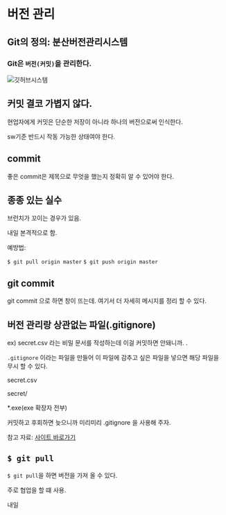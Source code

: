 

# 버전 관리





## Git의 정의: 분산버전관리시스템

### Git은 ```버전(커밋)```을 관리한다. 

![깃허브시스템](https://t1.daumcdn.net/cfile/tistory/9927F33F5C403AFD2C)





## 커밋 결코 가볍지 않다. 

현업자에게 커밋은 단순한 저장이 아니라 하나의 버전으로써 인식한다.  

sw기준 반드시 작동 가능한 상태여야 한다. 



## commit

좋은 commit은 제목으로 무엇을 했는지 정확히 알 수 있어야 한다. 

## 종종 있는 실수 

브런치가 꼬이는 경우가 있음. 

내일 본격적으로 함.

예방법:

```$ git pull origin master```
```$ git push origin master```

## git commit 

git commit 으로 하면 창이 뜨는데. 여기서 더 자세히 메시지를 정리 할 수 있다. 

## 버전 관리랑 상관없는 파일(.gitignore)

ex) secret.csv 라는 비밀 문서를 작성하는데 이걸 커밋하면 안돼니까. .

```.gitignore``` 이라는 파일을 만들어 이 파일에 감추고 싶은 파일을 넣으면 해당 파일을 무시 할 수 있다. 

secret.csv 

secret/

*.exe(exe 확장자 전부)

커밋하고 후회하면 늦으니까 미리미리 .gitignore 을 사용해 주자. 

참고 자료: [사이트 바로가기](https://www.toptal.com/developers/gitignore)



## ```$ git pull```

```$ git pull```을 하면 버전을 가져 올 수 있다. 

주로 협업을 할 떄 사용. 

내일







